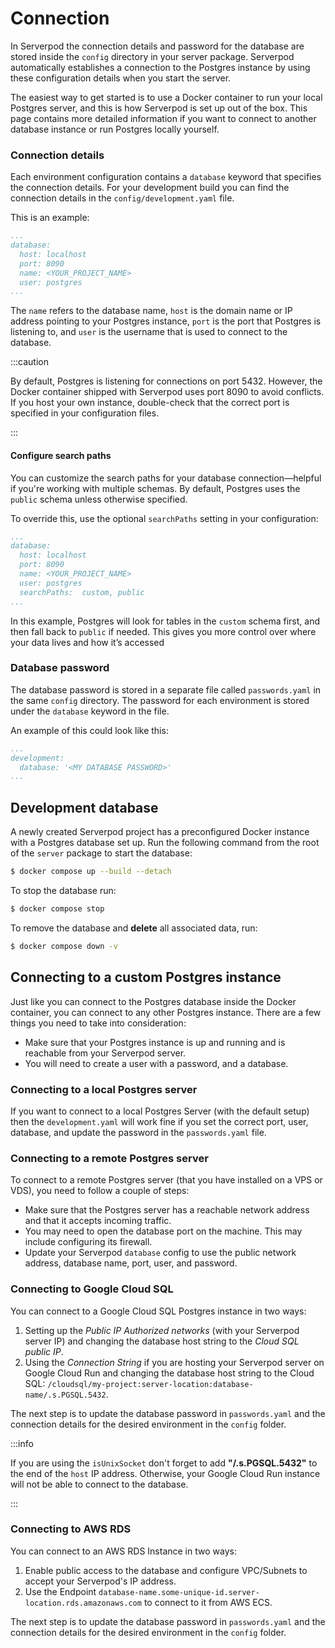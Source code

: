 # Connection

In Serverpod the connection details and password for the database are stored inside the `config` directory in your server package. Serverpod automatically establishes a connection to the Postgres instance by using these configuration details when you start the server.

The easiest way to get started is to use a Docker container to run your local Postgres server, and this is how Serverpod is set up out of the box. This page contains more detailed information if you want to connect to another database instance or run Postgres locally yourself.

### Connection details

Each environment configuration contains a `database` keyword that specifies the connection details.
For your development build you can find the connection details in the `config/development.yaml` file.

This is an example:

```yaml
...
database:
  host: localhost
  port: 8090
  name: <YOUR_PROJECT_NAME>
  user: postgres
...
```

The `name` refers to the database name, `host` is the domain name or IP address pointing to your Postgres instance, `port` is the port that Postgres is listening to, and `user` is the username that is used to connect to the database.

:::caution

By default, Postgres is listening for connections on port 5432. However, the Docker container shipped with Serverpod uses port 8090 to avoid conflicts. If you host your own instance, double-check that the correct port is specified in your configuration files.

:::

#### Configure search paths

You can customize the search paths for your database connection—helpful if you're working with multiple schemas. By default, Postgres uses the `public` schema unless otherwise specified.

To override this, use the optional `searchPaths` setting in your configuration:

```yaml
...
database:
  host: localhost
  port: 8090
  name: <YOUR_PROJECT_NAME>
  user: postgres
  searchPaths:  custom, public
...
```

In this example, Postgres will look for tables in the `custom` schema first, and then fall back to `public` if needed. This gives you more control over where your data lives and how it’s accessed

### Database password

The database password is stored in a separate file called `passwords.yaml` in the same `config` directory. The password for each environment is stored under the `database` keyword in the file.

An example of this could look like this:

```yaml
...
development:
  database: '<MY DATABASE PASSWORD>'
...
```

## Development database

A newly created Serverpod project has a preconfigured Docker instance with a Postgres database set up. Run the following command from the root of the `server` package to start the database:

```bash
$ docker compose up --build --detach
```

To stop the database run:

```bash
$ docker compose stop
```

To remove the database and __delete__ all associated data, run:

```bash
$ docker compose down -v
```

## Connecting to a custom Postgres instance

Just like you can connect to the Postgres database inside the Docker container, you can connect to any other Postgres instance. There are a few things you need to take into consideration:

- Make sure that your Postgres instance is up and running and is reachable from your Serverpod server.
- You will need to create a user with a password, and a database.

### Connecting to a local Postgres server

If you want to connect to a local Postgres Server (with the default setup) then the `development.yaml` will work fine if you set the correct port, user, database, and update the password in the `passwords.yaml` file.

### Connecting to a remote Postgres server

To connect to a remote Postgres server (that you have installed on a VPS or VDS), you need to follow a couple of steps:

- Make sure that the Postgres server has a reachable network address and that it accepts incoming traffic.
- You may need to open the database port on the machine. This may include configuring its firewall.
- Update your Serverpod `database` config to use the public network address, database name, port, user, and password.

### Connecting to Google Cloud SQL

You can connect to a Google Cloud SQL Postgres instance in two ways:

1. Setting up the _Public IP Authorized networks_ (with your Serverpod server IP) and changing the database host string to the _Cloud SQL public IP_.
2. Using the _Connection String_ if you are hosting your Serverpod server on Google Cloud Run and changing the database host string to the Cloud SQL: `/cloudsql/my-project:server-location:database-name/.s.PGSQL.5432`.

The next step is to update the database password in `passwords.yaml` and the connection details for the desired environment in the `config` folder.

:::info

If you are using the `isUnixSocket` don't forget to add __"/.s.PGSQL.5432"__ to the end of the `host` IP address. Otherwise, your Google Cloud Run instance will not be able to connect to the database.

:::

### Connecting to AWS RDS

You can connect to an AWS RDS Instance in two ways:

1. Enable public access to the database and configure VPC/Subnets to accept your Serverpod's IP address.
2. Use the Endpoint `database-name.some-unique-id.server-location.rds.amazonaws.com` to connect to it from AWS ECS.

The next step is to update the database password in `passwords.yaml` and the connection details for the desired environment in the `config` folder.
